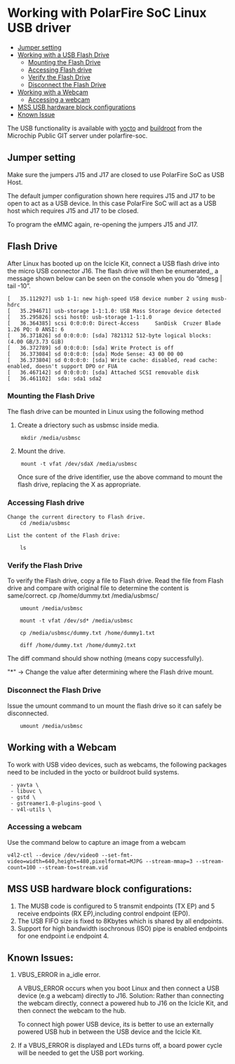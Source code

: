 # Working with PolarFire SoC Linux USB driver

- [Jumper setting](#jumper-setting)
- [Working with a USB Flash Drive](#usb-flash)
	- [Mounting the Flash Drive](#usb-device-mount)
	- [Accessing Flash drive](#usb-device-access)
	- [Verify the Flash Drive](#usb-device-operations)
	- [Disconnect the Flash Drive](#usb-device-umount)
- [Working with a Webcam](#usb-webcam)
     - [Accessing a webcam](#usb-webcam-access)
- [MSS USB hardware block configurations](#usb-spec)
- [Known Issue](#issues)

The USB functionality is available with [yocto](https://github.com/polarfire-soc/meta-polarfire-soc-yocto-bsp) and [buildroot](https://github.com/polarfire-soc/meta-polarfire-soc-yocto-bsp) from the Microchip Public GIT server under polarfire-soc. 

## Jumper setting <a name="jumper-setting"></a>
Make sure the jumpers J15 and J17 are closed to use PolarFire SoC as USB Host.

The default jumper configuration shown here requires J15 and J17 to be open to act as a USB device. In this case PolarFire SoC will act as a USB host which requires J15 and J17 to be closed.

To program the eMMC again, re-opening the jumpers J15 and J17.

## Flash Drive <div id="usb-flash"/>
After Linux has booted up on the Icicle Kit, connect a USB flash drive into the micro USB connector J16. The flash drive will then be enumerated,, 
a message shown below can be seen on the console when you do “dmesg | tail -10”.

	[   35.112927] usb 1-1: new high-speed USB device number 2 using musb-hdrc
	[   35.294671] usb-storage 1-1:1.0: USB Mass Storage device detected
	[   35.295826] scsi host0: usb-storage 1-1:1.0
	[   36.364385] scsi 0:0:0:0: Direct-Access     SanDisk  Cruzer Blade     1.26 PQ: 0 ANSI: 6
	[   36.371826] sd 0:0:0:0: [sda] 7821312 512-byte logical blocks: (4.00 GB/3.73 GiB)
	[   36.372789] sd 0:0:0:0: [sda] Write Protect is off
	[   36.373084] sd 0:0:0:0: [sda] Mode Sense: 43 00 00 00
	[   36.373804] sd 0:0:0:0: [sda] Write cache: disabled, read cache: enabled, doesn't support DPO or FUA
	[   36.467142] sd 0:0:0:0: [sda] Attached SCSI removable disk
	[   36.461102]  sda: sda1 sda2
	

### Mounting the Flash Drive  <div id="usb-device-mount"/>
The flash drive can be mounted in Linux using the following method

1. Create a driectory such as usbmsc inside media.

		mkdir /media/usbmsc
		
2. Mount the drive.

		mount -t vfat /dev/sdaX /media/usbmsc
		   
	Once sure of the drive identifier, use the above command to mount the flash drive, replacing the X as appropriate.

### Accessing Flash drive  <div id="usb-device-access"/>
	Change the current directory to Flash drive.
		cd /media/usbmsc

    List the content of the Flash drive:
	
		ls

### Verify the Flash Drive <div id="usb-device-operations"/>
To verify the Flash drive, copy a file to Flash drive. Read the file from Flash drive and compare with original file to determine the content is same/correct.
		cp /home/dummy.txt /media/usbmsc/
		
		umount /media/usbmsc
		
		mount -t vfat /dev/sd* /media/usbmsc
		
		cp /media/usbmsc/dummy.txt /home/dummy1.txt
		
		diff /home/dummy.txt /home/dummy2.txt

   The diff command should show nothing (means copy successfully).
   
   "*" -> Change the value after determining where the Flash drive mount.
  
### Disconnect the Flash Drive  <div id="usb-device-umount"/>

Issue the umount command to un mount the flash drive so it can safely be disconnected.
   
		umount /media/usbmsc
   
## Working with a Webcam  <div id="usb-webcam"/>
To work with USB video devices, such as webcams, the following packages need to be included in the yocto or buildroot build systems.

	 - yavta \ 
     - libuvc \
     - gstd \
     - gstreamer1.0-plugins-good \
     - v4l-utils \

### Accessing a webcam <div id="usb-webcam-access"/>
Use the command below to capture an image from a webcam

	v4l2-ctl --device /dev/video0 --set-fmt-video=width=640,height=480,pixelformat=MJPG --stream-mmap=3 --stream-count=100 --stream-to=stream.vid

## MSS USB hardware block configurations: <div id="usb-spec"/>
1. The MUSB code is configured to 5 transmit endpoints (TX EP) and 5 receive endpoints (RX EP),including control endpoint (EP0).
2. The USB FIFO size is fixed to 8Kbytes which is shared by all endpoints.
3. Support for high bandwidth isochronous (ISO) pipe is enabled endpoints for one endpoint i.e endpoint 4.

## Known Issues:  <div id="issues"/>
1. VBUS_ERROR in a_idle error.

   A VBUS_ERROR occurs when you boot Linux and then connect a USB device (e.g a webcam) directly to J16.
   Solution:
   Rather than connecting the webcam directly, connect a powered hub to J16 on the Icicle Kit, and then connect the webcam to the hub.
   
   To connect high power USB device, its is better to use an externally powered USB hub in between the USB device and the Icicle Kit.
   
2.  If a VBUS_ERROR is displayed and LEDs turns off, a board power cycle will be needed to get the USB port working.
   